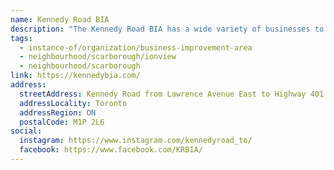 ```yaml
---
name: Kennedy Road BIA
description: "The Kennedy Road BIA has a wide variety of businesses to meet your needs and is recognized as one of the most diverse shopping districts in the entire GTA. With over 300 businesses and services to choose from, the BIA is made up of retail stores and various service providers."
tags:
  - instance-of/organization/business-improvement-area
  - neighbourhood/scarborough/ionview
  - neighbourhood/scarborough
link: https://kennedybia.com/
address:
  streetAddress: Kennedy Road from Lawrence Avenue East to Highway 401
  addressLocality: Toronto
  addressRegion: ON
  postalCode: M1P 2L6
social:
  instagram: https://www.instagram.com/kennedyroad_to/
  facebook: https://www.facebook.com/KRBIA/
---
```

